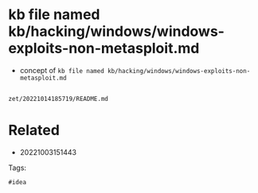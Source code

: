# kb file named kb/hacking/windows/windows-exploits-non-metasploit.md

- concept of `kb file named kb/hacking/windows/windows-exploits-non-metasploit.md`

```
```

` zet/20221014185719/README.md `

# Related

- 20221003151443

Tags:

    #idea
